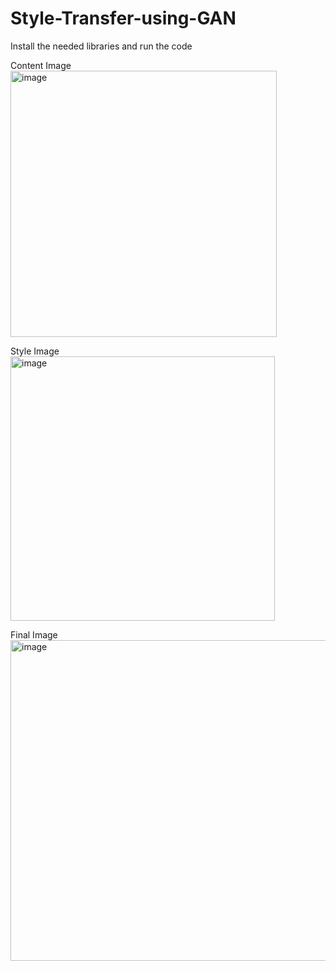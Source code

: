 # Style-Transfer-using-GAN

Install the needed libraries and run the code



Content Image
<img width="426" alt="image" src="https://github.com/user-attachments/assets/98906171-7a88-490b-9e67-c14c67724842">

Style Image
<img width="423" alt="image" src="https://github.com/user-attachments/assets/94330ebf-2a45-4122-8bce-dc6a9f758ff5">

Final Image
<img width="513" alt="image" src="https://github.com/user-attachments/assets/7b9017fe-4588-48e9-8df6-ea43548d39b6">


